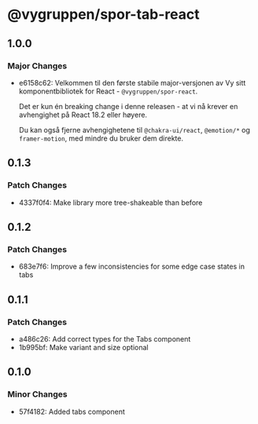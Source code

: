# @vygruppen/spor-tab-react

## 1.0.0

### Major Changes

- e6158c62: Velkommen til den første stabile major-versjonen av Vy sitt komponentbibliotek for React - `@vygruppen/spor-react`.

  Det er kun én breaking change i denne releasen - at vi nå krever en avhengighet på React 18.2 eller høyere.

  Du kan også fjerne avhengighetene til `@chakra-ui/react`, `@emotion/*` og `framer-motion`, med mindre du bruker dem direkte.

## 0.1.3

### Patch Changes

- 4337f0f4: Make library more tree-shakeable than before

## 0.1.2

### Patch Changes

- 683e7f6: Improve a few inconsistencies for some edge case states in tabs

## 0.1.1

### Patch Changes

- a486c26: Add correct types for the Tabs component
- 1b995bf: Make variant and size optional

## 0.1.0

### Minor Changes

- 57f4182: Added tabs component
